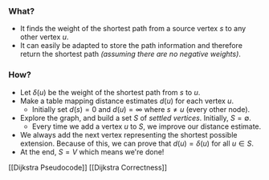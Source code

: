 ### What?
- It finds the weight of the shortest path from a source vertex $s$ to any other vertex $u$. 
- It can easily be adapted to store the path information and therefore return the shortest path *(assuming there are no negative weights)*.
### How?
- Let $\delta(u)$ be the weight of the shortest path from $s$ to $u$.
- Make a table mapping distance estimates $d(u)$ for each vertex $u$.
	- Initially set $d(s)=0$ and $d(u) = \infty$ where $s \neq u$ (every other node).
- Explore the graph, and build a set $S$ of *settled vertices*. Initially, $S = \emptyset$.
	- Every time we add a vertex $u$ to $S$, we improve our distance estimate.
- We always add the next vertex representing the shortest possible extension. Because of this, we can prove that $d(u)=\delta(u)$ for all $u \in S$.
- At the end, $S = V$ which means we're done!

[[Dijkstra Pseudocode]]
[[Dijkstra Correctness]]